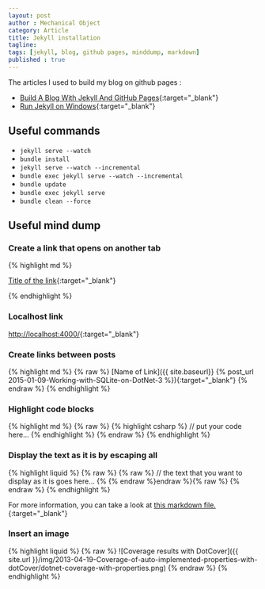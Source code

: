 ```yaml
---
layout: post
author : Mechanical Object
category: Article
title: Jekyll installation
tagline: 
tags: [jekyll, blog, github pages, minddump, markdown]
published : true
---
```

The articles I used to build my blog on github pages : 

* [Build A Blog With Jekyll And GitHub Pages](http://www.smashingmagazine.com/2014/08/01/build-blog-jekyll-github-pages/){:target="_blank"}
* [Run Jekyll on Windows](http://jekyll-windows.juthilo.com/){:target="_blank"}


## Useful commands
* ``` jekyll serve --watch ```
* ``` bundle install ``` 
* ``` jekyll serve --watch --incremental ``` 
* ``` bundle exec jekyll serve --watch --incremental ``` 
* ``` bundle update ``` 
* ``` bundle exec jekyll serve ``` 
* ``` bundle clean --force ``` 

## Useful mind dump

### Create a link that opens on another tab 
{% highlight md %}

[Title of the link](link){:target="_blank"} 

{% endhighlight %}

### Localhost link

 [http://localhost:4000/](http://localhost:4000/){:target="_blank"}

### Create links between posts 

{% highlight md %}
{% raw %}
[Name of Link]({{ site.baseurl}} {% post_url 2015-01-09-Working-with-SQLite-on-DotNet-3 %}){:target="_blank"}
{% endraw %}
{% endhighlight %}

### Highlight code blocks

{% highlight md %}
{% raw %}
{% highlight csharp %}
// put your code here... 
{% endhighlight %}
{% endraw %}
{% endhighlight %}

### Display the text as it is by escaping all

{% highlight liquid %}
{% raw %}
{% raw %}
// the text that you want to display as it is goes here...
{% {% endraw %}endraw %}{% raw %}
{% endraw %}
{% endhighlight %}

For more information, you can take a look at [this markdown file.](https://raw.githubusercontent.com/SLaks/SLaks.Blog/gh-pages/_posts/2013-06-10-jekyll-endraw-in-code.md){:target="_blank"} 

### Insert an image 
{% highlight liquid %}
{% raw %}
![Coverage results with DotCover]({{ site.url }}/img/2013-04-19-Coverage-of-auto-implemented-properties-with-dotCover/dotnet-coverage-with-properties.png)
{% endraw %}
{% endhighlight %}